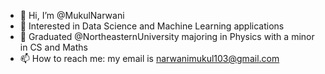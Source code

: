 - 👋 Hi, I’m @MukulNarwani
- 👀 Interested in Data Science and Machine Learning applications
- 🌱 Graduated @NortheasternUniversity majoring in Physics with a minor in CS and Maths
- 📫 How to reach me: my email is narwanimukul103@gmail.com

<!---
MukulNarwani/MukulNarwani is a ✨ special ✨ repository because its `README.md` (this file) appears on your GitHub profile.
You can click the Preview link to take a look at your changes.
--->
